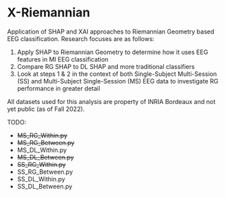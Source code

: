 # X-Riemannian
Application of SHAP and XAI approaches to Riemannian Geometry based EEG classification. Research focuses are as follows:

1. Apply SHAP to Riemannian Geometry to determine how it uses EEG features in MI EEG classification
2. Compare RG SHAP to DL SHAP and more traditional classifiers
3. Look at steps 1 & 2 in the context of both Single-Subject Multi-Session (SS) and Multi-Subject Single-Session (MS) 
EEG data to investigate RG performance in greater detail

All datasets used for this analysis are property of INRIA Bordeaux and not yet public (as of Fall 2022).

TODO:

* ~~MS_RG_Within.py~~
* ~~MS_RG_Between.py~~
* MS_DL_Within.py
* ~~MS_DL_Between.py~~
* ~~SS_RG_Within.py~~
* SS_RG_Between.py
* SS_DL_Within.py
* SS_DL_Between.py

